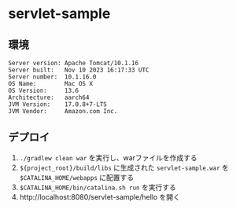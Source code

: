 # servlet-sample

## 環境

```
Server version: Apache Tomcat/10.1.16
Server built:   Nov 10 2023 16:17:33 UTC
Server number:  10.1.16.0
OS Name:        Mac OS X
OS Version:     13.6
Architecture:   aarch64
JVM Version:    17.0.8+7-LTS
JVM Vendor:     Amazon.com Inc.
```

## デプロイ

1. `./gradlew clean war` を実行し、warファイルを作成する
2. `${project_root}/build/libs` に生成された `servlet-sample.war` を `$CATALINA_HOME/webapps` に配置する
3. `$CATALINA_HOME/bin/catalina.sh run` を実行する
4. http://localhost:8080/servlet-sample/hello を開く